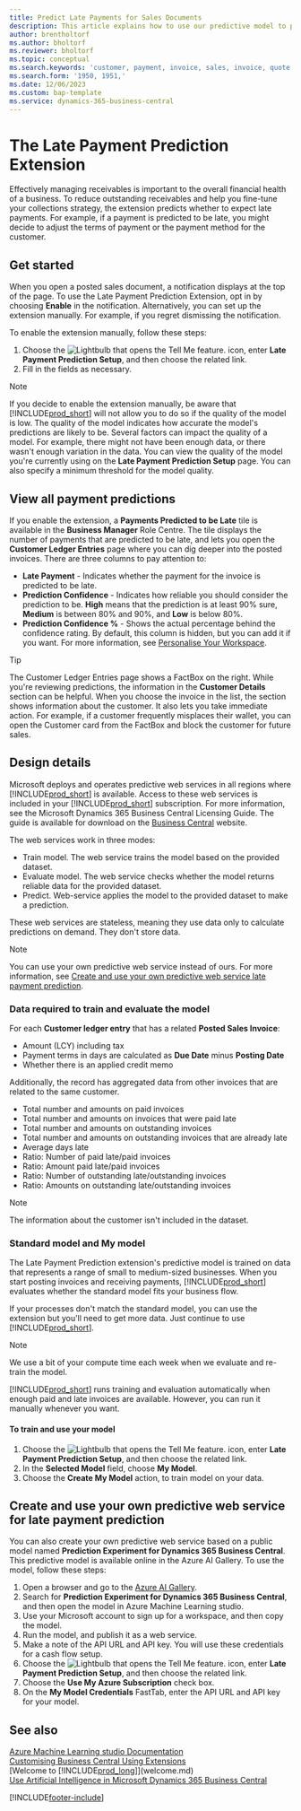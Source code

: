 ```yaml
---
title: Predict Late Payments for Sales Documents
description: This article explains how to use our predictive model to predict whether an invoice will be paid on time.
author: brentholtorf
ms.author: bholtorf
ms.reviewer: bholtorf
ms.topic: conceptual
ms.search.keywords: 'customer, payment, invoice, sales, invoice, quote'
ms.search.form: '1950, 1951,'
ms.date: 12/06/2023
ms.custom: bap-template
ms.service: dynamics-365-business-central
---
```

# <a name="the-late-payment-prediction-extension"></a>The Late Payment Prediction Extension

Effectively managing receivables is important to the overall financial health of a business. To reduce outstanding receivables and help you fine-tune your collections strategy, the extension predicts whether to expect late payments. For example, if a payment is predicted to be late, you might decide to adjust the terms of payment or the payment method for the customer.

## <a name="get-started"></a>Get started

When you open a posted sales document, a notification displays at the top of the page. To use the Late Payment Prediction Extension, opt in by choosing **Enable** in the notification. Alternatively, you can set up the extension manually. For example, if you regret dismissing the notification.

To enable the extension manually, follow these steps:

1. Choose the ![Lightbulb that opens the Tell Me feature.](media/ui-search/search_small.png "Tell me what you want to do") icon, enter **Late Payment Prediction Setup**, and then choose the related link.  
2. Fill in the fields as necessary.

> [!NOTE]
> If you decide to enable the extension manually, be aware that [!INCLUDE[prod_short](includes/prod_short.md)] will not allow you to do so if the quality of the model is low. The quality of the model indicates how accurate the model's predictions are likely to be. Several factors can impact the quality of a model. For example, there might not have been enough data, or there wasn't enough variation in the data. You can view the quality of the model you're currently using on the **Late Payment Prediction Setup** page. You can also specify a minimum threshold for the model quality.

## <a name="view-all-payment-predictions"></a>View all payment predictions

If you enable the extension, a **Payments Predicted to be Late** tile is available in the **Business Manager** Role Centre. The tile displays the number of payments that are predicted to be late, and lets you open the **Customer Ledger Entries** page where you can dig deeper into the posted invoices. There are three columns to pay attention to:  

* **Late Payment** - Indicates whether the payment for the invoice is predicted to be late.
* **Prediction Confidence** - Indicates how reliable you should consider the prediction to be. **High** means that the prediction is at least 90% sure, **Medium** is between 80% and 90%, and **Low** is below 80%.
* **Prediction Confidence %** - Shows the actual percentage behind the confidence rating. By default, this column is hidden, but you can add it if you want. For more information, see [Personalise Your Workspace](ui-personalization-user.md).

> [!TIP]
> The Customer Ledger Entries page shows a FactBox on the right. While you're reviewing predictions, the information in the **Customer Details** section can be helpful. When you choose the invoice in the list, the section shows information about the customer. It also lets you take immediate action. For example, if a customer frequently misplaces their wallet, you can open the Customer card from the FactBox and block the customer for future sales.  

## <a name="design-details"></a>Design details

Microsoft deploys and operates predictive web services in all regions where [!INCLUDE[prod_short](includes/prod_short.md)] is available. Access to these web services is included in your [!INCLUDE[prod_short](includes/prod_short.md)] subscription. For more information, see the Microsoft Dynamics 365 Business Central Licensing Guide. The guide is available for download on the [Business Central](https://dynamics.microsoft.com/business-central/overview/) website.

The web services work in three modes:

* Train model. The web service trains the model based on the provided dataset.
* Evaluate model. The web service checks whether the model returns reliable data for the provided dataset.
* Predict. Web-service applies the model to the provided dataset to make a prediction.

These web services are stateless, meaning they use data only to calculate predictions on demand. They don't store data.

> [!NOTE]  
> You can use your own predictive web service instead of ours. For more information, see [Create and use your own predictive web service late payment prediction](#AnchorText).

### <a name="data-required-to-train-and-evaluate-the-model"></a>Data required to train and evaluate the model

For each **Customer ledger entry** that has a related **Posted Sales Invoice**:

* Amount (LCY) including tax
* Payment terms in days are calculated as **Due Date** minus **Posting Date**
* Whether there is an applied credit memo

Additionally, the record has aggregated data from other invoices that are related to the same customer.

- Total number and amounts on paid invoices
- Total number and amounts on invoices that were paid late
- Total number and amounts on outstanding invoices
- Total number and amounts on outstanding invoices that are already late
- Average days late
- Ratio: Number of paid late/paid invoices
- Ratio: Amount paid late/paid invoices
- Ratio: Number of outstanding late/outstanding invoices
- Ratio: Amounts on outstanding late/outstanding invoices

> [!NOTE]
> The information about the customer isn't included in the dataset.

### <a name="standard-model-and-my-model"></a>Standard model and My model

The Late Payment Prediction extension's predictive model is trained on data that represents a range of small to medium-sized businesses. When you start posting invoices and receiving payments, [!INCLUDE[prod_short](includes/prod_short.md)] evaluates whether the standard model fits your business flow.

If your processes don't match the standard model, you can use the extension but you'll need to get more data. Just continue to use [!INCLUDE[prod_short](includes/prod_short.md)].

> [!NOTE]
> We use a bit of your compute time each week when we evaluate and re-train the model.

[!INCLUDE[prod_short](includes/prod_short.md)] runs training and evaluation automatically when enough paid and late invoices are available. However, you can run it manually whenever you want.

#### <a name="to-train-and-use-your-model"></a>To train and use your model

1. Choose the ![Lightbulb that opens the Tell Me feature.](media/ui-search/search_small.png "Tell me what you want to do") icon, enter **Late Payment Prediction Setup**, and then choose the related link.  
2. In the **Selected Model** field, choose **My Model**.
3. Choose the **Create My Model** action, to train model on your data.  

## <a name="a-nameanchortext-acreate-and-use-your-own-predictive-web-service-for-late-payment-prediction"></a><a name="AnchorText"> </a>Create and use your own predictive web service for late payment prediction

You can also create your own predictive web service based on a public model named **Prediction Experiment for Dynamics 365 Business Central**. This predictive model is available online in the Azure AI Gallery. To use the model, follow these steps:  

1. Open a browser and go to the [Azure AI Gallery](https://go.microsoft.com/fwlink/?linkid=2086310).  
2. Search for **Prediction Experiment for Dynamics 365 Business Central**, and then open the model in Azure Machine Learning studio.  
3. Use your Microsoft account to sign up for a workspace, and then copy the model.  
4. Run the model, and publish it as a web service.  
5. Make a note of the API URL and API key. You will use these credentials for a cash flow setup.  
6. Choose the ![Lightbulb that opens the Tell Me feature.](media/ui-search/search_small.png "Tell me what you want to do") icon, enter **Late Payment Prediction Setup**, and then choose the related link.  
7. Choose the **Use My Azure Subscription** check box.
8. On the **My Model Credentials** FastTab, enter the API URL and API key for your model.  

## <a name="see-also"></a>See also

[Azure Machine Learning studio Documentation](/azure/machine-learning/classic/)  
[Customising Business Central Using Extensions](ui-extensions.md)  
[Welcome to [!INCLUDE[prod_long](includes/prod_long.md)]](welcome.md)  
[Use Artificial Intelligence in Microsoft Dynamics 365 Business Central](/training/paths/use-artificial-intelligence/)  

[!INCLUDE[footer-include](includes/footer-banner.md)]
